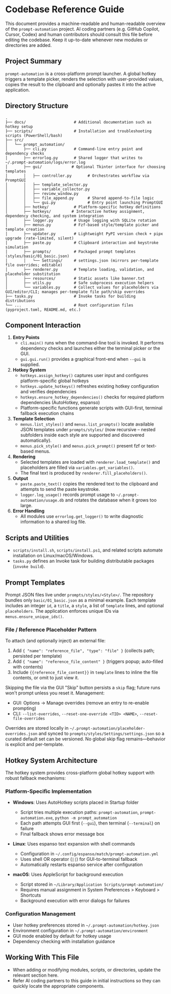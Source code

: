 # Codebase Reference Guide

This document provides a machine-readable and human-readable overview of the `prompt-automation` project. AI coding partners (e.g. GitHub Copilot, Cursor, Codex) and human contributors should consult this file before editing the codebase. Keep it up-to-date whenever new modules or directories are added.

## Project Summary

`prompt-automation` is a cross-platform prompt launcher. A global hotkey triggers a template picker, renders the selection with user-provided values, copies the result to the clipboard and optionally pastes it into the active application.

## Directory Structure

```
.
├── docs/                     # Additional documentation such as hotkey setup
├── scripts/                  # Installation and troubleshooting scripts (PowerShell/bash)
├── src/
│   └── prompt_automation/
│       ├── cli.py            # Command-line entry point and dependency checks
│       ├── errorlog.py       # Shared logger that writes to ~/.prompt-automation/logs/error.log
│       ├── gui/             # Optional Tkinter interface for choosing templates
│       │   ├── controller.py       # Orchestrates workflow via PromptGUI
│       │   ├── template_selector.py
│       │   ├── variable_collector.py
│       │   ├── review_window.py
│       │   ├── file_append.py      # Shared append-to-file logic
│       │   └── gui.py              # Entry point launching PromptGUI
│       ├── hotkey/           # Platform-specific hotkey definitions
│       ├── hotkeys/         # Interactive hotkey assignment, dependency checking, and system integration
│       ├── logger.py         # Usage logging with SQLite rotation
│       ├── menus.py          # Fzf-based style/template picker and template creation
│       ├── updater.py        # Lightweight PyPI version check + pipx upgrade (rate-limited, silent)
│       ├── paste.py          # Clipboard interaction and keystroke simulation
│       ├── prompts/          # Packaged prompt templates (styles/basic/01_basic.json)
│       │   └── Settings/     # settings.json (mirrors per-template file overrides; editable)
│       ├── renderer.py       # Template loading, validation, and placeholder substitution
│       ├── resources/        # Static assets like banner.txt
│       ├── utils.py          # Safe subprocess execution helpers
│       └── variables.py      # Collect values for placeholders via GUI/editor/CLI; manages per-template file path/skip overrides
├── tasks.py                  # Invoke tasks for building distributions
└── ...                       # Root configuration files (pyproject.toml, README.md, etc.)
```

## Component Interaction

1. **Entry Points**
   - `cli.main()` runs when the command-line tool is invoked. It performs dependency checks and launches either the terminal picker or the GUI.
   - `gui.gui.run()` provides a graphical front-end when `--gui` is supplied.
2. **Hotkey System**
   - `hotkeys.assign_hotkey()` captures user input and configures platform-specific global hotkeys
   - `hotkeys.update_hotkeys()` refreshes existing hotkey configuration and verifies dependencies
   - `hotkeys.ensure_hotkey_dependencies()` checks for required platform dependencies (AutoHotkey, espanso)
   - Platform-specific functions generate scripts with GUI-first, terminal fallback execution chains
3. **Template Selection**
   - `menus.list_styles()` and `menus.list_prompts()` locate available JSON templates under `prompts/styles/` (now recursive – nested subfolders inside each style are supported and discovered automatically).
   - `menus.pick_style()` and `menus.pick_prompt()` present fzf or text-based menus.
4. **Rendering**
   - Selected templates are loaded with `renderer.load_template()` and placeholders are filled via `variables.get_variables()`.
   - The final text is produced by `renderer.fill_placeholders()`.
5. **Output**
   - `paste.paste_text()` copies the rendered text to the clipboard and attempts to send the paste keystroke.
   - `logger.log_usage()` records prompt usage to `~/.prompt-automation/usage.db` and rotates the database when it grows too large.
6. **Error Handling**
   - All modules use `errorlog.get_logger()` to write diagnostic information to a shared log file.

## Scripts and Utilities

- `scripts/install.sh`, `scripts/install.ps1`, and related scripts automate installation on Linux/macOS/Windows.
- `tasks.py` defines an Invoke task for building distributable packages (`invoke build`).

## Prompt Templates

Prompt JSON files live under `prompts/styles/<Style>/`. The repository bundles only `basic/01_basic.json` as a minimal example. Each template includes an integer `id`, a `title`, a `style`, a list of `template` lines, and optional `placeholders`. The application enforces unique IDs via `menus.ensure_unique_ids()`.

### File / Reference Placeholder Pattern
To attach (and optionally inject) an external file:
1. Add `{ "name": "reference_file", "type": "file" }` (collects path; persisted per template)
2. Add `{ "name": "reference_file_content" }` (triggers popup; auto-filled with contents)
3. Include `{{reference_file_content}}` in `template` lines to inline the file contents, or omit to just view it.

Skipping the file via the GUI "Skip" button persists a `skip` flag; future runs won't prompt unless you reset it. Management:
* GUI: Options → Manage overrides (remove an entry to re-enable prompting)
* CLI: `--list-overrides`, `--reset-one-override <TID> <NAME>`, `--reset-file-overrides`

Overrides are stored locally in `~/.prompt-automation/placeholder-overrides.json` and synced to `prompts/styles/Settings/settings.json` so a curated default set can be versioned. No global skip flag remains—behavior is explicit and per-template.

## Hotkey System Architecture

The hotkey system provides cross-platform global hotkey support with robust fallback mechanisms:

### Platform-Specific Implementation

- **Windows**: Uses AutoHotkey scripts placed in Startup folder
  - Script tries multiple execution paths: `prompt-automation`, `prompt-automation.exe`, `python -m prompt_automation`
  - Each path attempts GUI first (`--gui`), then terminal (`--terminal`) on failure
  - Final fallback shows error message box

- **Linux**: Uses espanso text expansion with shell commands
  - Configuration in `~/.config/espanso/match/prompt-automation.yml`
  - Uses shell OR operator (`||`) for GUI-to-terminal fallback
  - Automatically restarts espanso service after configuration

- **macOS**: Uses AppleScript for background execution
  - Script stored in `~/Library/Application Scripts/prompt-automation/`
  - Requires manual assignment in System Preferences > Keyboard > Shortcuts
  - Background execution with error dialogs for failures

### Configuration Management

- User hotkey preferences stored in `~/.prompt-automation/hotkey.json`
- Environment configuration in `~/.prompt-automation/environment`
- GUI mode enabled by default for hotkey usage
- Dependency checking with installation guidance

## Working With This File

- When adding or modifying modules, scripts, or directories, update the relevant section here.
- Refer AI coding partners to this guide in initial instructions so they can quickly locate the appropriate components.



